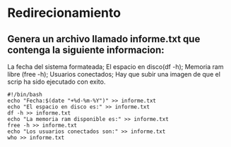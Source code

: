 # Redirecionamiento
## Genera un archivo llamado informe.txt que contenga la siguiente informacion: 
La fecha del sistema formateada; 
El espacio en disco(df -h);
Memoria ram libre (free -h);
Usuarios conectados;
Hay que subir una imagen de que el scrip ha sido ejecutado con exito.
```
#!/bin/bash
echo "Fecha:$(date "+%d-%m-%Y")" >> informe.txt
echo "El espacio en disco es:" >> informe.txt
df -h >> informe.txt
echo "La memoria ram disponible es:" >> informe.txt
free -h >> informe.txt
echo "Los usuarios conectados son:" >> informe.txt
who >> informe.txt
```

